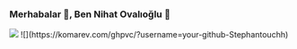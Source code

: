 ### Merhabalar 👋, Ben Nihat Ovalıoğlu 👋 

<img src="https://github-readme-stats.vercel.app/api?username=Stephantouchh&&show_icons=true&title_color=ffffff&icon_color=bb2acf&text_color=daf7dc&bg_color=151515">
![](https://komarev.com/ghpvc/?username=your-github-Stephantouchh)
<!--
**Stephantouchh/Stephantouchh** is a ✨ _special_ ✨ repository because its `README.md` (this file) appears on your GitHub profile.

Here are some ideas to get you started:

- 🔭 I’m currently working on ...
- 🌱 I’m currently learning ...
- 👯 I’m looking to collaborate on ...
- 🤔 I’m looking for help with ...
- 💬 Ask me about ...
- 📫 How to reach me: ...
- 😄 Pronouns: ...
- ⚡ Fun fact: ...
-->
